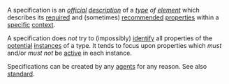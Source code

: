 A specification is an *[official](https://github.com/gcassel/Modular-Organization-Terminology/blob/master/terms/official.md) [description](https://github.com/gcassel/Modular-Organization-Terminology/blob/master/terms/description.md)* of a *[type](https://github.com/gcassel/Modular-Organization-Terminology/blob/master/terms/type.md) of [element](https://github.com/gcassel/Modular-Organization-Terminology/blob/master/terms/element.md)* which describes its [required](https://github.com/gcassel/Modular-Organization-Terminology/blob/master/terms/requirement.md) and (sometimes) [recommended](https://github.com/gcassel/Modular-Organization-Terminology/blob/master/terms/recommendation.md) [properties](https://github.com/gcassel/Modular-Organization-Terminology/blob/master/terms/property.md) within a [specific](https://github.com/gcassel/Modular-Organization-Terminology/blob/master/terms/specific.md) [context](https://github.com/gcassel/Modular-Organization-Terminology/blob/master/terms/context.md).   

A specification does *not* try to (impossibly) [identify](https://github.com/gcassel/Modular-Organization-Terminology/blob/master/terms/identify.md) all  properties of the [potential](https://github.com/gcassel/Modular-Organization-Terminology/blob/master/terms/potential.md) [instances](https://github.com/gcassel/Modular-Organization-Terminology/blob/master/terms/instance.md) of a type.  It tends to focus upon properties which *must* and/or *must not* be [active](https://github.com/gcassel/Modular-Organization-Terminology/blob/master/terms/active.md) in each instance.

Specifications can be created by any [agents](https://github.com/gcassel/Modular-Organization-Terminology/blob/master/terms/agent.md) for any reason.  See also [standard](https://github.com/gcassel/Modular-Organization-Terminology/blob/master/terms/standard.md).
